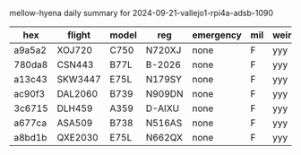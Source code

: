 mellow-hyena daily summary for 2024-09-21-vallejo1-rpi4a-adsb-1090

|hex|flight|model|reg|emergency|mil|weirdo|
|--|--|--|--|--|--|--|
|a9a5a2|XOJ720|C750|N720XJ|none|F|yyy|
|780da8|CSN443|B77L|B-2026|none|F|yyy|
|a13c43|SKW3447|E75L|N179SY|none|F|yyy|
|ac90f3|DAL2060|B739|N909DN|none|F|yyy|
|3c6715|DLH459|A359|D-AIXU|none|F|yyy|
|a677ca|ASA509|B738|N516AS|none|F|yyy|
|a8bd1b|QXE2030|E75L|N662QX|none|F|yyy|
